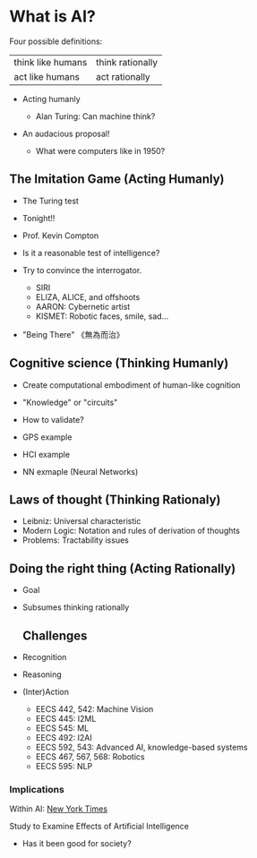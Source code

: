 # What is AI?

Four possible definitions:

| | |
| -- | -- |
| think like humans | think rationally |
| act like humans | act rationally |

* Acting humanly
  * Alan Turing: Can machine think?

* An audacious proposal!
  * What were computers like in 1950?


## The Imitation Game (Acting Humanly)

* The Turing test
* Tonight!!
* Prof. Kevin Compton

* Is it a reasonable test of intelligence?

* Try to convince the interrogator.
  * SIRI
  * ELIZA, ALICE, and offshoots
  * AARON: Cybernetic artist
  * KISMET: Robotic faces, smile, sad...

* "Being There" 《無為而治》

## Cognitive science (Thinking Humanly)

* Create computational embodiment of human-like cognition
* "Knowledge" or "circuits"
* How to validate?

* GPS example
* HCI example
* NN exmaple  (Neural Networks)


## Laws of thought (Thinking Rationaly)

* Leibniz: Universal characteristic
* Modern Logic: Notation and rules of derivation of thoughts
* Problems: Tractability issues

## Doing the right thing (Acting Rationally)

* Goal
* Subsumes thinking rationally

    ## Challenges

* Recognition
* Reasoning
* (Inter)Action
  * EECS 442, 542: Machine Vision
  * EECS 445: I2ML
  * EECS 545: ML
  * EECS 492: I2AI
  * EECS 592, 543: Advanced AI, knowledge-based systems
  * EECS 467, 567, 568: Robotics
  * EECS 595: NLP

### Implications

Within AI: [New York Times](http://nyti.ms/1uPBRJj)

Study to Examine Effects of Artificial Intelligence
* Has it been good for society?
